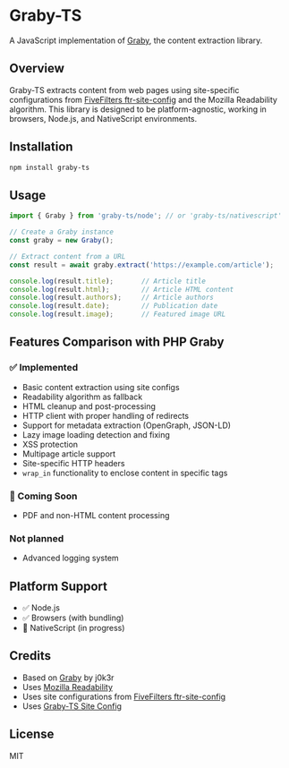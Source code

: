 # Graby-TS

A JavaScript implementation of [Graby](https://github.com/j0k3r/graby), the content extraction library.

## Overview

Graby-TS extracts content from web pages using site-specific configurations from [FiveFilters ftr-site-config](https://github.com/fivefilters/ftr-site-config) and the Mozilla Readability algorithm. This library is designed to be platform-agnostic, working in browsers, Node.js, and NativeScript environments.

## Installation

```bash
npm install graby-ts
```

## Usage

```javascript
import { Graby } from 'graby-ts/node'; // or 'graby-ts/nativescript'

// Create a Graby instance
const graby = new Graby();

// Extract content from a URL
const result = await graby.extract('https://example.com/article');

console.log(result.title);       // Article title
console.log(result.html);        // Article HTML content
console.log(result.authors);     // Article authors
console.log(result.date);        // Publication date
console.log(result.image);       // Featured image URL
```

## Features Comparison with PHP Graby

### ✅ Implemented
- Basic content extraction using site configs
- Readability algorithm as fallback
- HTML cleanup and post-processing
- HTTP client with proper handling of redirects
- Support for metadata extraction (OpenGraph, JSON-LD)
- Lazy image loading detection and fixing
- XSS protection
- Multipage article support
- Site-specific HTTP headers
- `wrap_in` functionality to enclose content in specific tags

### 🚧 Coming Soon
- PDF and non-HTML content processing

### Not planned
- Advanced logging system

## Platform Support
- ✅ Node.js
- ✅ Browsers (with bundling)
- 🚧 NativeScript (in progress)

## Credits
- Based on [Graby](https://github.com/j0k3r/graby) by j0k3r
- Uses [Mozilla Readability](https://github.com/mozilla/readability)
- Uses site configurations from [FiveFilters ftr-site-config](https://github.com/fivefilters/ftr-site-config)
- Uses [Graby-TS Site Config](https://github.com/NextReader-app/graby-ts-site-config)

## License

MIT